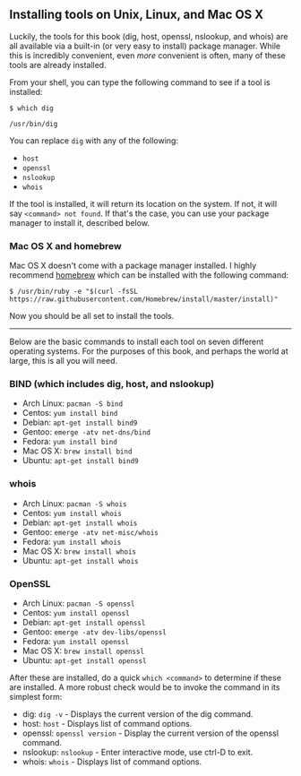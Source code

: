 ## Installing tools on Unix, Linux, and Mac OS X

Luckily, the tools for this book (dig, host, openssl, nslookup, and whois) are all available via a built-in (or very easy to install) package manager. While this is incredibly convenient, even _more_ convenient is often, many of these tools are already installed.

From your shell, you can type the following command to see if a tool is installed:

```shell
$ which dig

/usr/bin/dig
```

You can replace `dig` with any of the following:

* `host`
* `openssl`
* `nslookup`
* `whois`

If the tool is installed, it will return its location on the system. If not, it will say `<command> not found`. If that's the case, you can use your package manager to install it, described below.

### Mac OS X and homebrew

Mac OS X doesn't come with a package manager installed. I highly recommend [homebrew](http://brew.sh) which can be installed with the following command:

```
$ /usr/bin/ruby -e "$(curl -fsSL https://raw.githubusercontent.com/Homebrew/install/master/install)"
```

Now you should be all set to install the tools.

---

Below are the basic commands to install each tool on seven different operating systems. For the purposes of this book, and perhaps the world at large, this is all you will need.

### BIND (which includes dig, host, and nslookup)

* Arch Linux: `pacman -S bind`
* Centos: `yum install bind`
* Debian: `apt-get install bind9`
* Gentoo: `emerge -atv net-dns/bind`
* Fedora: `yum install bind`
* Mac OS X: `brew install bind`
* Ubuntu: `apt-get install bind9`

### whois

* Arch Linux: `pacman -S whois`
* Centos: `yum install whois`
* Debian: `apt-get install whois`
* Gentoo: `emerge -atv net-misc/whois`
* Fedora: `yum install whois`
* Mac OS X: `brew install whois`
* Ubuntu: `apt-get install whois`

### OpenSSL

* Arch Linux: `pacman -S openssl`
* Centos: `yum install openssl`
* Debian: `apt-get install openssl`
* Gentoo: `emerge -atv dev-libs/openssl`
* Fedora: `yum install openssl`
* Mac OS X: `brew install openssl`
* Ubuntu: `apt-get install openssl`

After these are installed, do a quick `which <command>` to determine if these are installed. A more robust check would be to invoke the command in its simplest form:

* dig: `dig -v` - Displays the current version of the dig command.
* host: `host` - Displays list of command options.
* openssl: `openssl version` - Display the current version of the openssl command.
* nslookup: `nslookup` - Enter interactive mode, use ctrl-D to exit.
* whois: `whois` - Displays list of command options.
